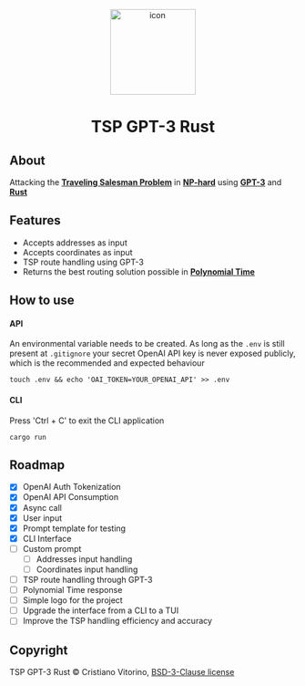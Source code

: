 <p align="center">
    <img src="" alt="icon" width="150"/>
</p>

<h1 align="center">
    TSP GPT-3 Rust
</h1>

## About
Attacking the [**Traveling Salesman Problem**](https://en.wikipedia.org/wiki/Travelling_salesman_problem) in [**NP-hard**](https://en.wikipedia.org/wiki/NP-hardness) using [**GPT-3**](https://openai.com/product) and [**Rust**](https://www.rust-lang.org/)

## Features
- Accepts addresses as input
- Accepts coordinates as input
- TSP route handling using GPT-3
- Returns the best routing solution possible in [**Polynomial Time**](https://mathworld.wolfram.com/PolynomialTime.html)

## How to use
#### API
An environmental variable needs to be created. As long as the `.env` is still present at `.gitignore` your secret OpenAI API key is never exposed publicly, which is the recommended and expected behaviour
```
touch .env && echo 'OAI_TOKEN=YOUR_OPENAI_API' >> .env
```

#### CLI
Press 'Ctrl + C' to exit the CLI application
```
cargo run
```

## Roadmap
- [x] OpenAI Auth Tokenization
- [x] OpenAI API Consumption
- [x] Async call
- [x] User input
- [x] Prompt template for testing
- [x] CLI Interface
- [ ] Custom prompt
    - [ ] Addresses input handling
    - [ ] Coordinates input handling
- [ ] TSP route handling through GPT-3
- [ ] Polynomial Time response
- [ ] Simple logo for the project
- [ ] Upgrade the interface from a CLI to a TUI
- [ ] Improve the TSP handling efficiency and accuracy
## Copyright

TSP GPT-3 Rust © Cristiano Vitorino, [BSD-3-Clause license](https://opensource.org/licenses/BSD-3-Clause)

